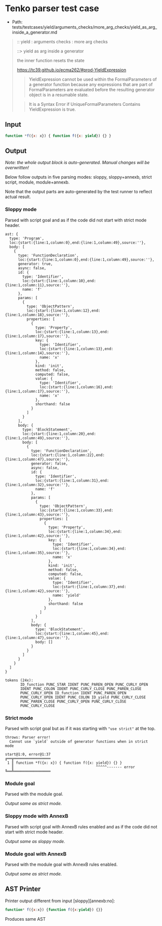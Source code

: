 # Tenko parser test case

- Path: tests/testcases/yield/arguments_checks/more_arg_checks/yield_as_arg_inside_a_generator.md

> :: yield : arguments checks : more arg checks
>
> ::> yield as arg inside a generator
>
> the inner function resets the state
>
> https://tc39.github.io/ecma262/#prod-YieldExpression
>
> > YieldExpression cannot be used within the FormalParameters of a generator function because any expressions that are part of FormalParameters are evaluated before the resulting generator object is in a resumable state.
>
> > It is a Syntax Error if UniqueFormalParameters Contains YieldExpression is true.

## Input

`````js
function *f({x: x}) { function f({x: yield}) {} }
`````

## Output

_Note: the whole output block is auto-generated. Manual changes will be overwritten!_

Below follow outputs in five parsing modes: sloppy, sloppy+annexb, strict script, module, module+annexb.

Note that the output parts are auto-generated by the test runner to reflect actual result.

### Sloppy mode

Parsed with script goal and as if the code did not start with strict mode header.

`````
ast: {
  type: 'Program',
  loc:{start:{line:1,column:0},end:{line:1,column:49},source:''},
  body: [
    {
      type: 'FunctionDeclaration',
      loc:{start:{line:1,column:0},end:{line:1,column:49},source:''},
      generator: true,
      async: false,
      id: {
        type: 'Identifier',
        loc:{start:{line:1,column:10},end:{line:1,column:11},source:''},
        name: 'f'
      },
      params: [
        {
          type: 'ObjectPattern',
          loc:{start:{line:1,column:12},end:{line:1,column:18},source:''},
          properties: [
            {
              type: 'Property',
              loc:{start:{line:1,column:13},end:{line:1,column:17},source:''},
              key: {
                type: 'Identifier',
                loc:{start:{line:1,column:13},end:{line:1,column:14},source:''},
                name: 'x'
              },
              kind: 'init',
              method: false,
              computed: false,
              value: {
                type: 'Identifier',
                loc:{start:{line:1,column:16},end:{line:1,column:17},source:''},
                name: 'x'
              },
              shorthand: false
            }
          ]
        }
      ],
      body: {
        type: 'BlockStatement',
        loc:{start:{line:1,column:20},end:{line:1,column:49},source:''},
        body: [
          {
            type: 'FunctionDeclaration',
            loc:{start:{line:1,column:22},end:{line:1,column:47},source:''},
            generator: false,
            async: false,
            id: {
              type: 'Identifier',
              loc:{start:{line:1,column:31},end:{line:1,column:32},source:''},
              name: 'f'
            },
            params: [
              {
                type: 'ObjectPattern',
                loc:{start:{line:1,column:33},end:{line:1,column:43},source:''},
                properties: [
                  {
                    type: 'Property',
                    loc:{start:{line:1,column:34},end:{line:1,column:42},source:''},
                    key: {
                      type: 'Identifier',
                      loc:{start:{line:1,column:34},end:{line:1,column:35},source:''},
                      name: 'x'
                    },
                    kind: 'init',
                    method: false,
                    computed: false,
                    value: {
                      type: 'Identifier',
                      loc:{start:{line:1,column:37},end:{line:1,column:42},source:''},
                      name: 'yield'
                    },
                    shorthand: false
                  }
                ]
              }
            ],
            body: {
              type: 'BlockStatement',
              loc:{start:{line:1,column:45},end:{line:1,column:47},source:''},
              body: []
            }
          }
        ]
      }
    }
  ]
}

tokens (24x):
       ID_function PUNC_STAR IDENT PUNC_PAREN_OPEN PUNC_CURLY_OPEN
       IDENT PUNC_COLON IDENT PUNC_CURLY_CLOSE PUNC_PAREN_CLOSE
       PUNC_CURLY_OPEN ID_function IDENT PUNC_PAREN_OPEN
       PUNC_CURLY_OPEN IDENT PUNC_COLON ID_yield PUNC_CURLY_CLOSE
       PUNC_PAREN_CLOSE PUNC_CURLY_OPEN PUNC_CURLY_CLOSE
       PUNC_CURLY_CLOSE
`````

### Strict mode

Parsed with script goal but as if it was starting with `"use strict"` at the top.

`````
throws: Parser error!
  Cannot use `yield` outside of generator functions when in strict mode

start@1:0, error@1:37
╔══╦═════════════════
 1 ║ function *f({x: x}) { function f({x: yield}) {} }
   ║                                      ^^^^^------- error
╚══╩═════════════════

`````

### Module goal

Parsed with the module goal.

_Output same as strict mode._

### Sloppy mode with AnnexB

Parsed with script goal with AnnexB rules enabled and as if the code did not start with strict mode header.

_Output same as sloppy mode._

### Module goal with AnnexB

Parsed with the module goal with AnnexB rules enabled.

_Output same as strict mode._

## AST Printer

Printer output different from input [sloppy][annexb:no]:

````js
function* f({x:x}) {function f({x:yield}) {}}
````

Produces same AST
